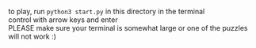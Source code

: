 to play, run `python3 start.py` in this directory in the terminal  
control with arrow keys and enter  
PLEASE make sure your terminal is somewhat large or one of the puzzles will not work :)
